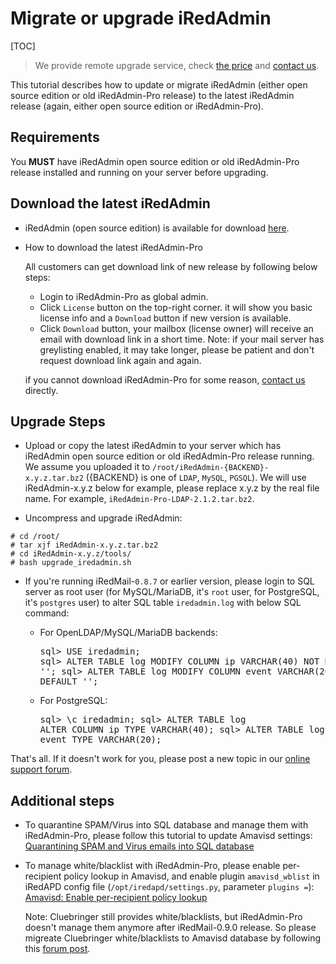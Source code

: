 # Migrate or upgrade iRedAdmin

[TOC]

> We provide remote upgrade service, check [the price](../support.html) and [contact us](../contact.html).

This tutorial describes how to update or migrate iRedAdmin (either open source
edition or old iRedAdmin-Pro release) to the latest iRedAdmin release (again,
either open source edition or iRedAdmin-Pro).

## Requirements

You __MUST__ have iRedAdmin open source edition or old iRedAdmin-Pro release
installed and running on your server before upgrading.

## Download the latest iRedAdmin

* iRedAdmin (open source edition) is available for download [here](http://www.iredmail.org/yum/misc/).
* How to download the latest iRedAdmin-Pro

    All customers can get download link of new release by following below steps:

    * Login to iRedAdmin-Pro as global admin.
    * Click `License` button on the top-right corner. it will show you basic
      license info and a `Download` button if new version is available.
    * Click `Download` button, your mailbox (license owner) will receive an email
      with download link in a short time. Note: if your mail server has greylisting
      enabled, it may take longer, please be patient and don't request download
      link again and again.

    if you cannot download iRedAdmin-Pro for some reason, [contact us](../contact.html) directly.

## Upgrade Steps

* Upload or copy the latest iRedAdmin to your server which has iRedAdmin
open source edition or old iRedAdmin-Pro release running. We assume you
uploaded it to `/root/iRedAdmin-{BACKEND}-x.y.z.tar.bz2` ({BACKEND} is one
of `LDAP`, `MySQL`, `PGSQL`). We will use iRedAdmin-x.y.z below for
example, please replace x.y.z by the real file name. For example,
`iRedAdmin-Pro-LDAP-2.1.2.tar.bz2`.

* Uncompress and upgrade iRedAdmin:

```
# cd /root/
# tar xjf iRedAdmin-x.y.z.tar.bz2
# cd iRedAdmin-x.y.z/tools/
# bash upgrade_iredadmin.sh
```

* If you're running iRedMail-`0.8.7` or earlier version, please login to SQL
  server as root user (for MySQL/MariaDB, it's `root` user, for PostgreSQL,
  it's `postgres` user) to alter SQL table `iredadmin.log` with below SQL command:

    * For OpenLDAP/MySQL/MariaDB backends: <pre>sql> USE iredadmin;
sql> ALTER TABLE log MODIFY COLUMN ip VARCHAR(40) NOT NULL DEFAULT '';
sql> ALTER TABLE log MODIFY COLUMN event VARCHAR(20) NOT NULL DEFAULT '';</pre>
    * For PostgreSQL: <pre>sql> \c iredadmin;
sql> ALTER TABLE log ALTER COLUMN ip TYPE VARCHAR(40);
sql> ALTER TABLE log ALTER COLUMN event TYPE VARCHAR(20);</pre>

That's all. If it doesn't work for you, please post a new topic in our
[online support forum](http://www.iredmail.org/forum/).

## Additional steps

* To quarantine SPAM/Virus into SQL database and manage them with
  iRedAdmin-Pro, please follow this tutorial to update Amavisd settings:
  [Quarantining SPAM and Virus emails into SQL database](./quarantining.html)

* To manage white/blacklist with iRedAdmin-Pro, please enable
  per-recipient policy lookup in Amavisd, and enable plugin `amavisd_wblist`
  in iRedAPD config file (`/opt/iredapd/settings.py`, parameter `plugins =`):
  [Amavisd: Enable per-recipient policy lookup](./amavisd.per-recipient.policy.lookup.html)

    Note: Cluebringer still provides white/blacklists, but iRedAdmin-Pro
    doesn't manage them anymore after iRedMail-0.9.0 release. So please
    migreate Cluebringer white/blacklists to Amavisd database by following
    this [forum post](http://www.iredmail.org/forum/post35480.html#p35480).
